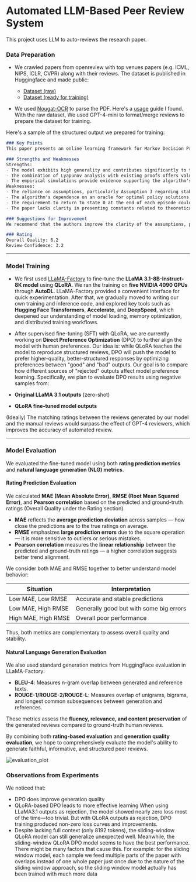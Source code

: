 # Automated LLM-Based Peer Review System

This project uses LLM to auto-reviews the research paper.

###  Data Preparation

- We crawled papers from openreview with top venues papers (e.g. ICML, NIPS, ICLR, CVPR) along with their reviews. The dataset is published in Huggingface and made public: 
  - [Dataset (raw)](https://huggingface.co/datasets/guochenmeinian/openreview)
  - [Dataset (ready for training)](https://huggingface.co/datasets/guochenmeinian/openreview_dataset)

- We used [Nougat-OCR](https://github.com/facebookresearch/nougat) to parse the PDF. Here's a [usage](https://github.com/ad17171717/YouTube-Tutorials/blob/main/Machine%20Learning%20with%20Python/Optical_Character_Recognition_(OCR)_with_Meta's_Nougat!.ipynb) guide I found. With the raw dataset, We used GPT-4-mini to format/merge reviews to prepare the dataset for training.

Here's a sample of the structured output we prepared for training:
```markdown
### Key Points
This paper presents an online learning framework for Markov Decision Processes (MDPs) with countably infinite states, utilizing a Bayesian perspective where MDP parameters follow a prior distribution. The authors propose a Thompson-sampling-like approach to solve the MDP, assuming access to an optimal policy oracle. The learning goal is Bayesian regret minimization, achieving a regret bound of \(\sqrt{TA}\) under certain assumptions. The paper contributes to theoretical reinforcement learning by providing near-optimal algorithms for unbounded state spaces and includes empirical simulations demonstrating the algorithm's performance.

### Strengths and Weaknesses
Strengths:
- The model exhibits high generality and contributes significantly to theoretical reinforcement learning.
- The combination of Lyapunov analysis with existing proofs offers valuable insights for future research.
- The empirical simulations provide evidence supporting the algorithm's performance.
Weaknesses:
- The reliance on assumptions, particularly Assumption 3 regarding stability, may limit practical applicability and verification.
- The algorithm's dependence on an oracle for optimal policy solutions poses challenges for general queueing systems.
- The requirement to return to state 0 at the end of each episode could lead to impractical exponential dependencies.
- The paper lacks clarity in presenting constants related to theoretical results, which are crucial for practical performance.

### Suggestions for Improvement
We recommend that the authors improve the clarity of the assumptions, particularly Assumption 3, by discussing its implications for stability in more general systems. It would be beneficial to explore heuristics for designing the parameter and policy spaces to ensure this assumption holds. Additionally, we suggest testing the algorithm in more general systems and clarifying the necessity of the optimal policy oracle, possibly by presenting results in a comparative form against simpler policies like MaxWeight. The authors should also address the dependence of regret on system size and ensure consistent terminology by using either "queueing" or "queuing" throughout the paper. Finally, we advise revising the abstract for conciseness and improving the overall writing quality to enhance readability.

### Rating
Overall Quality: 6.2
Review Confidence: 3.2
```

---

###  Model Training

- We first used [LLaMA-Factory](https://github.com/hiyouga/LLaMA-Factory) to fine-tune the **LLaMA 3.1-8B-Instruct-8K model** using **QLoRA**. We ran the training on **five NVIDIA 4090 GPUs** through **AutoDL**. LLaMA-Factory provided a convenient interface for quick experimentation. After that, we gradually moved to writing our own training and inference code, and explored key tools such as **Hugging Face Transformers**, **Accelerate**, and **DeepSpeed**, which deepened our understanding of model loading, memory optimization, and distributed training workflows.

- After supervised fine-tuning (SFT) with QLoRA, we are currently working on **Direct Preference Optimization** (DPO) to further align the model with human preferences. Our idea is: while QLoRA teaches the model to reproduce structured reviews, DPO will push the model to prefer higher-quality, better-structured responses by optimizing preferences between "good" and "bad" outputs. Our goal is to compare how different sources of "rejected" outputs affect model preference learning. Specifically, we plan to evaluate DPO results using negative samples from:
- **Original LLaMA 3.1 outputs** (zero-shot)
- **QLoRA fine-tuned model outputs**

(Ideally) The matching ratings between the reviews generated by our model and the manual reviews would surpass the effect of GPT-4 reviewers, which improves the accuracy of automated review.


---

### Model Evaluation

We evaluated the fine-tuned model using both **rating prediction metrics** and **natural language generation (NLG) metrics**.

#### Rating Prediction Evaluation

We calculated **MAE (Mean Absolute Error)**, **RMSE (Root Mean Squared Error)**, and **Pearson correlation** based on the predicted and ground-truth ratings (Overall Quality under the Rating section).

- **MAE** reflects the **average prediction deviation** across samples — how close the predictions are to the true ratings on average.
- **RMSE** emphasizes **large prediction errors** due to the square operation — it is more sensitive to outliers or serious mistakes.
- **Pearson correlation** measures the **linear relationship** between the predicted and ground-truth ratings — a higher correlation suggests better trend alignment.

We consider both MAE and RMSE together to better understand model behavior:

| Situation            | Interpretation                            |
|----------------------|-------------------------------------------|
| Low MAE, Low RMSE     | Accurate and stable predictions          |
| Low MAE, High RMSE    | Generally good but with some big errors  |
| High MAE, High RMSE   | Overall poor performance                 |

Thus, both metrics are complementary to assess overall quality and stability.

#### Natural Language Generation Evaluation

We also used standard generation metrics from HuggingFace evaluation in LLaMA-Factory:

- **BLEU-4**: Measures n-gram overlap between generated and reference texts.
- **ROUGE-1/ROUGE-2/ROUGE-L**: Measures overlap of unigrams, bigrams, and longest common subsequences between generation and references.

These metrics assess the **fluency, relevance, and content preservation** of the generated reviews compared to ground-truth human reviews.

By combining both **rating-based evaluation** and **generation quality evaluation**, we hope to comprehensively evaluate the model's ability to generate faithful, informative, and structured peer reviews.


![evaluation_plot](!eval/eval_results/evaluation.png)


### Observations from Experiments

We noticed that:
- DPO does improve generation quality
- QLoRA-based DPO leads to more effective learning
When using LLaMA3.1 outputs as rejection, the model showed nearly zero loss most of the time—too trivial.
But with QLoRA outputs as rejection, DPO training produced non-zero loss curves and improvements.
- Despite lacking full context (only 8192 tokens), the sliding-window QLoRA model can still generalize unexpected well. Meanwhile, the sliding-window QLoRA DPO model seems to have the best performance. There might be many factors that cause this. For example: for the sliding window model, each sample we feed multiple parts of the paper with overlaps instead of one whole paper just once due to the nature of the sliding window approach, so the sliding window model actually has been trained with much more data






